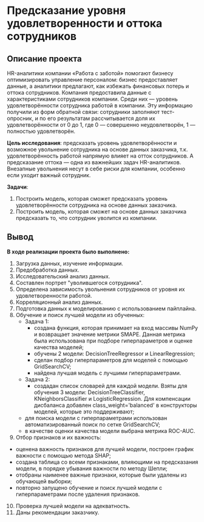 # Предсказание уровня удовлетворенности и оттока сотрудников

## Описание проекта

HR-аналитики компании «Работа с заботой» помогают бизнесу оптимизировать управление персоналом: бизнес предоставляет данные, а аналитики предлагают, как избежать финансовых потерь и оттока сотрудников.
Компания предоставила данные с характеристиками сотрудников компании. Среди них — уровень удовлетворённости сотрудника работой в компании. Эту информацию получили из форм обратной связи: сотрудники заполняют тест-опросник, и по его результатам рассчитывается доля их удовлетворённости от 0 до 1, где 0 — совершенно неудовлетворён, 1 — полностью удовлетворён. 

**Цель исследования**: предсказать уровень удовлетворённости и возможное увольнение сотрудника на основе данных заказчика, т.к. удовлетворённость работой напрямую влияет на отток сотрудников. А предсказание оттока — одна из важнейших задач HR-аналитиков. Внезапные увольнения несут в себе риски для компании, особенно если уходит важный сотрудник.

**Задачи**:
1. Построить модель, которая сможет предсказать уровень удовлетворённости сотрудника на основе данных заказчика. 
2. Построить модель, которая сможет на основе данных заказчика предсказать то, что сотрудник уволится из компании.

## Вывод

**В ходе реализации проекта было выполнено:**
1. Загрузка данных, изучение информации.
2. Предобработка данных.
3. Исследовательский анализ данных.
4. Составлен портрет "уволившегося сотрудника".
5. Определена зависимость увольнения сотрудников от уровня их удовлетворенности работой.
6. Корреляционный анализ данных.
7. Подготовка данных к моделированию с использованием пайплайна.
8. Обучение и поиск лучшей модели из обученных:
   - Задача 1:
     - создана функция, которая принимает на вход массивы NumPy и возвращает значение метрики SMAPE. Данная метрика была использована при подборе гиперпараметров и оценке качества моделей;
     - обучены 2 модели: DecisionTreeRegressor и LinearRegression;
     - сделан подбор гиперпараметров для моделей с помощью GridSearchCV;
     - найдена лучшая модель с лучшими гиперпараметрами.
   - Задача 2:
     - создадан список словарей для каждой модели. Взяты для обучения 3 модели: DecisionTreeClassifier, KNeighborsClassifier и LogisticRegression. Для компенсации дисбаланса добавлен class_weight='balanced' в конструкторы моделей, которые это поддерживают;
    - для поиска модели с гиперпараметрами использован автоматизированный поиск по сетке GridSearchCV;
    - в качестве оценки качества модели выбрана метрика ROC-AUC.
10. Отбор признаков и их важность:
  - оценена важность признаков для лучшей модели, построен график важности с помощью метода SHAP;
  - создана таблица со всеми признаками, влияющими на предсказания модели, в порядке убывания важности по методу Шепли;
  - отобраны наименее важные признаки, которые были удалены из обучающей выборки;
  - повторно запущено обучение и поиск лучшей модели с гиперпараметрами после удаления признаков.
10. Проверка лучшей модели на адекватность.
11. Даны рекомендации заказчику.
